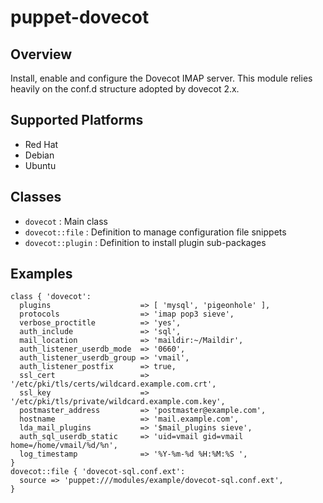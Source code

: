 # puppet-dovecot

## Overview

Install, enable and configure the Dovecot IMAP server.
This module relies heavily on the conf.d structure adopted by dovecot 2.x.

## Supported Platforms

* Red Hat
* Debian
* Ubuntu

## Classes

* `dovecot` : Main class
* `dovecot::file` : Definition to manage configuration file snippets
* `dovecot::plugin` : Definition to install plugin sub-packages

## Examples

```puppet
class { 'dovecot':
  plugins                    => [ 'mysql', 'pigeonhole' ],
  protocols                  => 'imap pop3 sieve',
  verbose_proctitle          => 'yes',
  auth_include               => 'sql',
  mail_location              => 'maildir:~/Maildir',
  auth_listener_userdb_mode  => '0660',
  auth_listener_userdb_group => 'vmail',
  auth_listener_postfix      => true,
  ssl_cert                   => '/etc/pki/tls/certs/wildcard.example.com.crt',
  ssl_key                    => '/etc/pki/tls/private/wildcard.example.com.key',
  postmaster_address         => 'postmaster@example.com',
  hostname                   => 'mail.example.com',
  lda_mail_plugins           => '$mail_plugins sieve',
  auth_sql_userdb_static     => 'uid=vmail gid=vmail home=/home/vmail/%d/%n',
  log_timestamp              => '%Y-%m-%d %H:%M:%S ',
}
dovecot::file { 'dovecot-sql.conf.ext':
  source => 'puppet:///modules/example/dovecot-sql.conf.ext',
}
```

